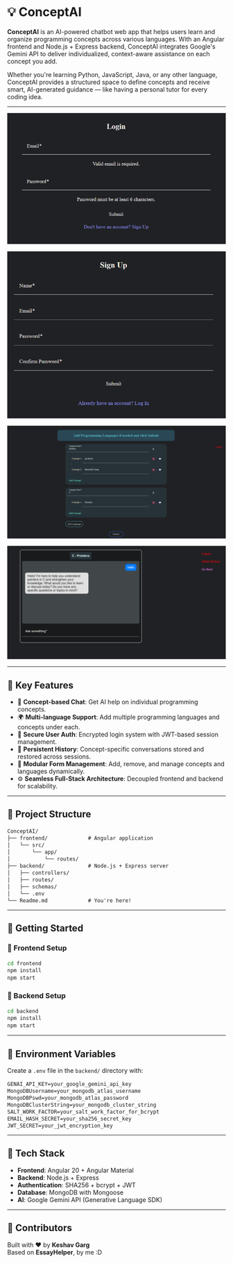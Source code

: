 # 💡 ConceptAI

**ConceptAI** is an AI-powered chatbot web app that helps users learn and organize programming concepts across various languages. With an Angular frontend and Node.js + Express backend, ConceptAI integrates Google's Gemini API to deliver individualized, context-aware assistance on each concept you add.

Whether you're learning Python, JavaScript, Java, or any other language, ConceptAI provides a structured space to define concepts and receive smart, AI-generated guidance — like having a personal tutor for every coding idea.

---

![Login Screen](Screenshots/image-2.png)

![Sign Up Screen](Screenshots/image-3.png)

![Concepts Screen](Screenshots/image.png)

![Chat Screen](Screenshots/image-1.png)

---

## 🌟 Key Features

-   🧠 **Concept-based Chat**: Get AI help on individual programming concepts.
-   🌍 **Multi-language Support**: Add multiple programming languages and concepts under each.
-   🔐 **Secure User Auth**: Encrypted login system with JWT-based session management.
-   💬 **Persistent History**: Concept-specific conversations stored and restored across sessions.
-   🧰 **Modular Form Management**: Add, remove, and manage concepts and languages dynamically.
-   ⚙️ **Seamless Full-Stack Architecture**: Decoupled frontend and backend for scalability.

---

## 🧩 Project Structure

```
ConceptAI/
├── frontend/             # Angular application
│   └── src/
│       └── app/
│           └── routes/
├── backend/              # Node.js + Express server
│   ├── controllers/
│   ├── routes/
│   ├── schemas/
│   └── .env
└── Readme.md             # You're here!
```

---

## 🚀 Getting Started

### 🔧 Frontend Setup

```bash
cd frontend
npm install
npm start
```

### 🔧 Backend Setup

```bash
cd backend
npm install
npm start
```

---

## 🔐 Environment Variables

Create a `.env` file in the `backend/` directory with:

```env
GENAI_API_KEY=your_google_gemini_api_key
MongoDBUsername=your_mongodb_atlas_username
MongoDBPswd=your_mongodb_atlas_password
MongoDBClusterString=your_mongodb_cluster_string
SALT_WORK_FACTOR=your_salt_work_factor_for_bcrypt
EMAIL_HASH_SECRET=your_sha256_secret_key
JWT_SECRET=your_jwt_encryption_key
```

---

## 🧠 Tech Stack

-   **Frontend**: Angular 20 + Angular Material
-   **Backend**: Node.js + Express
-   **Authentication**: SHA256 + bcrypt + JWT
-   **Database**: MongoDB with Mongoose
-   **AI**: Google Gemini API (Generative Language SDK)

---

## 🧠 Contributors

Built with ❤️ by **Keshav Garg**  
Based on **EssayHelper**, by me :D
